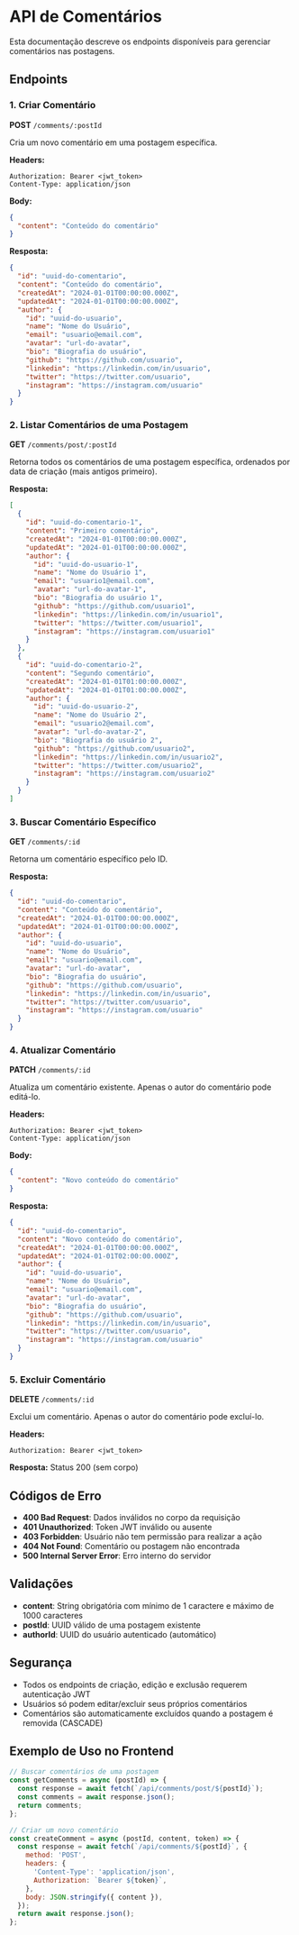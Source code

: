 # API de Comentários

Esta documentação descreve os endpoints disponíveis para gerenciar comentários nas postagens.

## Endpoints

### 1. Criar Comentário

**POST** `/comments/:postId`

Cria um novo comentário em uma postagem específica.

**Headers:**

```
Authorization: Bearer <jwt_token>
Content-Type: application/json
```

**Body:**

```json
{
  "content": "Conteúdo do comentário"
}
```

**Resposta:**

```json
{
  "id": "uuid-do-comentario",
  "content": "Conteúdo do comentário",
  "createdAt": "2024-01-01T00:00:00.000Z",
  "updatedAt": "2024-01-01T00:00:00.000Z",
  "author": {
    "id": "uuid-do-usuario",
    "name": "Nome do Usuário",
    "email": "usuario@email.com",
    "avatar": "url-do-avatar",
    "bio": "Biografia do usuário",
    "github": "https://github.com/usuario",
    "linkedin": "https://linkedin.com/in/usuario",
    "twitter": "https://twitter.com/usuario",
    "instagram": "https://instagram.com/usuario"
  }
}
```

### 2. Listar Comentários de uma Postagem

**GET** `/comments/post/:postId`

Retorna todos os comentários de uma postagem específica, ordenados por data de criação (mais antigos primeiro).

**Resposta:**

```json
[
  {
    "id": "uuid-do-comentario-1",
    "content": "Primeiro comentário",
    "createdAt": "2024-01-01T00:00:00.000Z",
    "updatedAt": "2024-01-01T00:00:00.000Z",
    "author": {
      "id": "uuid-do-usuario-1",
      "name": "Nome do Usuário 1",
      "email": "usuario1@email.com",
      "avatar": "url-do-avatar-1",
      "bio": "Biografia do usuário 1",
      "github": "https://github.com/usuario1",
      "linkedin": "https://linkedin.com/in/usuario1",
      "twitter": "https://twitter.com/usuario1",
      "instagram": "https://instagram.com/usuario1"
    }
  },
  {
    "id": "uuid-do-comentario-2",
    "content": "Segundo comentário",
    "createdAt": "2024-01-01T01:00:00.000Z",
    "updatedAt": "2024-01-01T01:00:00.000Z",
    "author": {
      "id": "uuid-do-usuario-2",
      "name": "Nome do Usuário 2",
      "email": "usuario2@email.com",
      "avatar": "url-do-avatar-2",
      "bio": "Biografia do usuário 2",
      "github": "https://github.com/usuario2",
      "linkedin": "https://linkedin.com/in/usuario2",
      "twitter": "https://twitter.com/usuario2",
      "instagram": "https://instagram.com/usuario2"
    }
  }
]
```

### 3. Buscar Comentário Específico

**GET** `/comments/:id`

Retorna um comentário específico pelo ID.

**Resposta:**

```json
{
  "id": "uuid-do-comentario",
  "content": "Conteúdo do comentário",
  "createdAt": "2024-01-01T00:00:00.000Z",
  "updatedAt": "2024-01-01T00:00:00.000Z",
  "author": {
    "id": "uuid-do-usuario",
    "name": "Nome do Usuário",
    "email": "usuario@email.com",
    "avatar": "url-do-avatar",
    "bio": "Biografia do usuário",
    "github": "https://github.com/usuario",
    "linkedin": "https://linkedin.com/in/usuario",
    "twitter": "https://twitter.com/usuario",
    "instagram": "https://instagram.com/usuario"
  }
}
```

### 4. Atualizar Comentário

**PATCH** `/comments/:id`

Atualiza um comentário existente. Apenas o autor do comentário pode editá-lo.

**Headers:**

```
Authorization: Bearer <jwt_token>
Content-Type: application/json
```

**Body:**

```json
{
  "content": "Novo conteúdo do comentário"
}
```

**Resposta:**

```json
{
  "id": "uuid-do-comentario",
  "content": "Novo conteúdo do comentário",
  "createdAt": "2024-01-01T00:00:00.000Z",
  "updatedAt": "2024-01-01T02:00:00.000Z",
  "author": {
    "id": "uuid-do-usuario",
    "name": "Nome do Usuário",
    "email": "usuario@email.com",
    "avatar": "url-do-avatar",
    "bio": "Biografia do usuário",
    "github": "https://github.com/usuario",
    "linkedin": "https://linkedin.com/in/usuario",
    "twitter": "https://twitter.com/usuario",
    "instagram": "https://instagram.com/usuario"
  }
}
```

### 5. Excluir Comentário

**DELETE** `/comments/:id`

Exclui um comentário. Apenas o autor do comentário pode excluí-lo.

**Headers:**

```
Authorization: Bearer <jwt_token>
```

**Resposta:** Status 200 (sem corpo)

## Códigos de Erro

- **400 Bad Request**: Dados inválidos no corpo da requisição
- **401 Unauthorized**: Token JWT inválido ou ausente
- **403 Forbidden**: Usuário não tem permissão para realizar a ação
- **404 Not Found**: Comentário ou postagem não encontrada
- **500 Internal Server Error**: Erro interno do servidor

## Validações

- **content**: String obrigatória com mínimo de 1 caractere e máximo de 1000 caracteres
- **postId**: UUID válido de uma postagem existente
- **authorId**: UUID do usuário autenticado (automático)

## Segurança

- Todos os endpoints de criação, edição e exclusão requerem autenticação JWT
- Usuários só podem editar/excluir seus próprios comentários
- Comentários são automaticamente excluídos quando a postagem é removida (CASCADE)

## Exemplo de Uso no Frontend

```javascript
// Buscar comentários de uma postagem
const getComments = async (postId) => {
  const response = await fetch(`/api/comments/post/${postId}`);
  const comments = await response.json();
  return comments;
};

// Criar um novo comentário
const createComment = async (postId, content, token) => {
  const response = await fetch(`/api/comments/${postId}`, {
    method: 'POST',
    headers: {
      'Content-Type': 'application/json',
      Authorization: `Bearer ${token}`,
    },
    body: JSON.stringify({ content }),
  });
  return await response.json();
};
```
